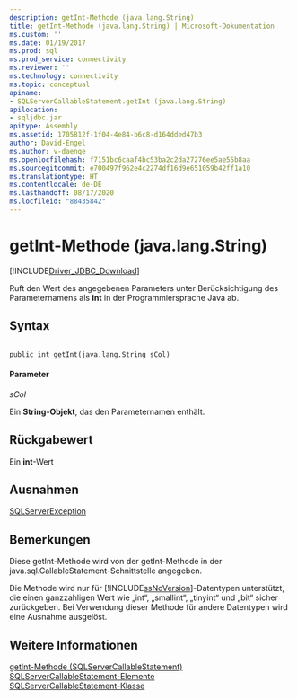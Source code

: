 ```yaml
---
description: getInt-Methode (java.lang.String)
title: getInt-Methode (java.lang.String) | Microsoft-Dokumentation
ms.custom: ''
ms.date: 01/19/2017
ms.prod: sql
ms.prod_service: connectivity
ms.reviewer: ''
ms.technology: connectivity
ms.topic: conceptual
apiname:
- SQLServerCallableStatement.getInt (java.lang.String)
apilocation:
- sqljdbc.jar
apitype: Assembly
ms.assetid: 1705812f-1f04-4e84-b6c8-d164dded47b3
author: David-Engel
ms.author: v-daenge
ms.openlocfilehash: f7151bc6caaf4bc53ba2c2da27276ee5ae55b8aa
ms.sourcegitcommit: e700497f962e4c2274df16d9e651059b42ff1a10
ms.translationtype: HT
ms.contentlocale: de-DE
ms.lasthandoff: 08/17/2020
ms.locfileid: "88435842"
---
```

# <a name="getint-method-javalangstring"></a>getInt-Methode (java.lang.String)
[!INCLUDE[Driver_JDBC_Download](../../../includes/driver_jdbc_download.md)]

  Ruft den Wert des angegebenen Parameters unter Berücksichtigung des Parameternamens als **int** in der Programmiersprache Java ab.  
  
## <a name="syntax"></a>Syntax  
  
```  
  
public int getInt(java.lang.String sCol)  
```  
  
#### <a name="parameters"></a>Parameter  
 *sCol*  
  
 Ein **String-Objekt**, das den Parameternamen enthält.  
  
## <a name="return-value"></a>Rückgabewert  
 Ein **int**-Wert  
  
## <a name="exceptions"></a>Ausnahmen  
 [SQLServerException](../../../connect/jdbc/reference/sqlserverexception-class.md)  
  
## <a name="remarks"></a>Bemerkungen  
 Diese getInt-Methode wird von der getInt-Methode in der java.sql.CallableStatement-Schnittstelle angegeben.  
  
 Die Methode wird nur für [!INCLUDE[ssNoVersion](../../../includes/ssnoversion-md.md)]-Datentypen unterstützt, die einen ganzzahligen Wert wie „int“, „smallint“, „tinyint“ und „bit“ sicher zurückgeben. Bei Verwendung dieser Methode für andere Datentypen wird eine Ausnahme ausgelöst.  
  
## <a name="see-also"></a>Weitere Informationen  
 [getInt-Methode &#40;SQLServerCallableStatement&#41;](../../../connect/jdbc/reference/getint-method-sqlservercallablestatement.md)   
 [SQLServerCallableStatement-Elemente](../../../connect/jdbc/reference/sqlservercallablestatement-members.md)   
 [SQLServerCallableStatement-Klasse](../../../connect/jdbc/reference/sqlservercallablestatement-class.md)  
  
  
